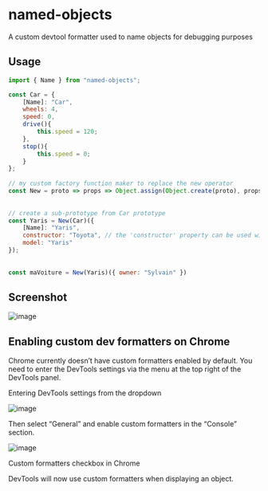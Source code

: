# named-objects
A custom devtool formatter used to name objects for debugging purposes

## Usage

```javascript
import { Name } from "named-objects"; 

const Car = {
    [Name]: "Car",
    wheels: 4,
    speed: 0,
    drive(){
        this.speed = 120;
    },
    stop(){
        this.speed = 0;
    }
};
 
// my custom factory function maker to replace the new operator 
const New = proto => props => Object.assign(Object.create(proto), props) 
 
 
// create a sub-prototype from Car prototype
const Yaris = New(Car)({
    [Name]: "Yaris",
    constructor: "Toyota", // the 'constructor' property can be used without any issues
    model: "Yaris"
});
 
 
const maVoiture = New(Yaris)({ owner: "Sylvain" })

```

## Screenshot

![image](https://user-images.githubusercontent.com/566536/39098812-a29b1d72-4670-11e8-93c5-60ee62d05bf0.png)

## Enabling custom dev formatters on Chrome

Chrome currently doesn’t have custom formatters enabled by default. You need to enter the DevTools settings via the menu at the top right of the DevTools panel.

Entering DevTools settings from the dropdown

![image](https://user-images.githubusercontent.com/566536/39098815-b83842ae-4670-11e8-8076-86d41da6e82c.png)

Then select “General” and enable custom formatters in the “Console” section.

![image](https://user-images.githubusercontent.com/566536/39098820-c4a91914-4670-11e8-8a27-908f8723a8e8.png)

Custom formatters checkbox in Chrome

DevTools will now use custom formatters when displaying an object.
